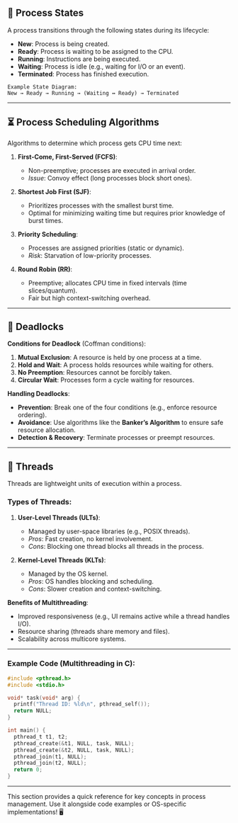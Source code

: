 ## 🔄 Process States  
A process transitions through the following states during its lifecycle:  
- **New**: Process is being created.  
- **Ready**: Process is waiting to be assigned to the CPU.  
- **Running**: Instructions are being executed.  
- **Waiting**: Process is idle (e.g., waiting for I/O or an event).  
- **Terminated**: Process has finished execution.  

```
Example State Diagram:  
New → Ready → Running → (Waiting ↔ Ready) → Terminated  
```

---

## ⏳ Process Scheduling Algorithms  
Algorithms to determine which process gets CPU time next:  
1. **First-Come, First-Served (FCFS)**:  
   - Non-preemptive; processes are executed in arrival order.  
   - *Issue*: Convoy effect (long processes block short ones).  

2. **Shortest Job First (SJF)**:  
   - Prioritizes processes with the smallest burst time.  
   - Optimal for minimizing waiting time but requires prior knowledge of burst times.  

3. **Priority Scheduling**:  
   - Processes are assigned priorities (static or dynamic).  
   - *Risk*: Starvation of low-priority processes.  

4. **Round Robin (RR)**:  
   - Preemptive; allocates CPU time in fixed intervals (time slices/quantum).  
   - Fair but high context-switching overhead.  

---

## 🚫 Deadlocks  
**Conditions for Deadlock** (Coffman conditions):  
1. **Mutual Exclusion**: A resource is held by one process at a time.  
2. **Hold and Wait**: A process holds resources while waiting for others.  
3. **No Preemption**: Resources cannot be forcibly taken.  
4. **Circular Wait**: Processes form a cycle waiting for resources.  

**Handling Deadlocks**:  
- **Prevention**: Break one of the four conditions (e.g., enforce resource ordering).  
- **Avoidance**: Use algorithms like the **Banker’s Algorithm** to ensure safe resource allocation.  
- **Detection & Recovery**: Terminate processes or preempt resources.  

---

## 🧵 Threads  
Threads are lightweight units of execution within a process.  

### Types of Threads:  
1. **User-Level Threads (ULTs)**:  
   - Managed by user-space libraries (e.g., POSIX threads).  
   - *Pros*: Fast creation, no kernel involvement.  
   - *Cons*: Blocking one thread blocks all threads in the process.  

2. **Kernel-Level Threads (KLTs)**:  
   - Managed by the OS kernel.  
   - *Pros*: OS handles blocking and scheduling.  
   - *Cons*: Slower creation and context-switching.  

**Benefits of Multithreading**:  
- Improved responsiveness (e.g., UI remains active while a thread handles I/O).  
- Resource sharing (threads share memory and files).  
- Scalability across multicore systems.  

---

### Example Code (Multithreading in C):  
```c  
#include <pthread.h>  
#include <stdio.h>  

void* task(void* arg) {  
  printf("Thread ID: %ld\n", pthread_self());  
  return NULL;  
}  

int main() {  
  pthread_t t1, t2;  
  pthread_create(&t1, NULL, task, NULL);  
  pthread_create(&t2, NULL, task, NULL);  
  pthread_join(t1, NULL);  
  pthread_join(t2, NULL);  
  return 0;  
}  
```  

---

This section provides a quick reference for key concepts in process management. Use it alongside code examples or OS-specific implementations! 🖥️
